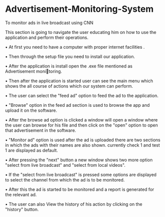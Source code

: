 # Advertisement-Monitoring-System
To monitor ads in live broadcast using CNN


This section is going to navigate the user educating him on how to use the application and
perform their operations.

• At first you need to have a computer with proper internet facilities .

• Then through the setup file you need to install our application.

• After the application is install open the .exe file mentioned as Advertisement monitoring.

• Then after the application is started user can see the main menu which shows the all
course of actions which our system can perform.

• The user can select the "feed ad" option to feed the ad to the application.

• "Browse" option in the feed ad section is used to browse the app and upload it on the
software.

• After the browse ad option is clicked a window will open a window where the user
can browse for his file and then click on the "open" option to open that advertisement
in the software.

• "Monitor ad" option is used after the ad is uploaded there are two sections in which
the ads with their names are also shown. currently check 1 and test 1 are displayed
as default.

• After pressing the "next" button a new window shows two more option "select from
live broadcast" and "select from local videos".

• If the "select from live broadcast" is pressed some options are displayed to select the
channel from which the ad is to be monitored.

• After this the ad is started to be monitored and a report is generated for the relevant
ad.

• The user can also View the history of his action by clicking on the "history" button.

